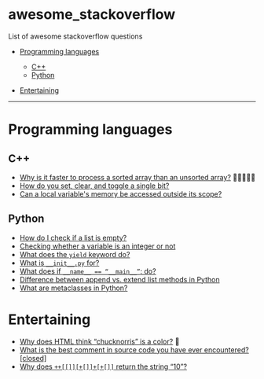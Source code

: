 # awesome_stackoverflow
List of awesome stackoverflow questions

- [Programming languages](#programming-languages)
    - [C++](#c++)
    - [Python](#python)

- [Entertaining](#entertaining)
---

# Programming languages

## C++

- [Why is it faster to process a sorted array than an unsorted array?](https://stackoverflow.com/questions/11227809/why-is-it-faster-to-process-a-sorted-array-than-an-unsorted-array) :star2::star2::star2::star2::star2:
- [How do you set, clear, and toggle a single bit?](https://stackoverflow.com/questions/47981/how-do-you-set-clear-and-toggle-a-single-bit)
- [Can a local variable's memory be accessed outside its scope?
](https://stackoverflow.com/questions/6441218/can-a-local-variables-memory-be-accessed-outside-its-scope)

## Python

- [How do I check if a list is empty?](https://stackoverflow.com/questions/53513/how-do-i-check-if-a-list-is-empty) 
- [Checking whether a variable is an integer or not](https://stackoverflow.com/questions/3501382/checking-whether-a-variable-is-an-integer-or-not)
- [What does the `yield` keyword do?](https://stackoverflow.com/questions/231767/what-does-the-yield-keyword-do?rq=1)
- [What is `__init__.py` for?](https://stackoverflow.com/questions/448271/what-is-init-py-for)
- [What does if `__name__ == “__main__”`: do?](https://stackoverflow.com/questions/419163/what-does-if-name-main-do)
- [Difference between append vs. extend list methods in Python](https://stackoverflow.com/questions/252703/difference-between-append-vs-extend-list-methods-in-python) 
- [What are metaclasses in Python?](https://stackoverflow.com/questions/100003/what-are-metaclasses-in-python)

# Entertaining
- [Why does HTML think “chucknorris” is a color?](https://stackoverflow.com/questions/8318911/why-does-html-think-chucknorris-is-a-color) :muscle:
- [What is the best comment in source code you have ever encountered? [closed]
](https://stackoverflow.com/questions/184618/what-is-the-best-comment-in-source-code-you-have-ever-encountered)
- [Why does `++[[]][+[]]+[+[]]` return the string “10”?](https://stackoverflow.com/questions/7202157/why-does-return-the-string-10)
